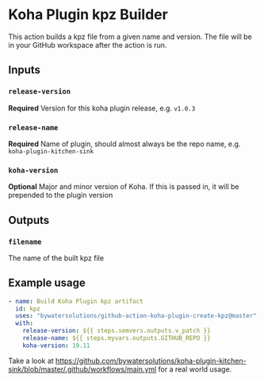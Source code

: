# Koha Plugin kpz Builder

This action builds a kpz file from a given name and version.
The file will be in your GitHub workspace after the action is run.

## Inputs

### `release-version`

**Required** Version for this koha plugin release, e.g. `v1.0.3`

### `release-name`

**Required** Name of plugin, should almost always be the repo name, e.g. `koha-plugin-kitchen-sink`

### `koha-version`

**Optional** Major and minor version of Koha. If this is passed in, it will be prepended to the plugin version

## Outputs

### `filename`

The name of the built kpz file

## Example usage

```yaml
- name: Build Koha Plugin kpz artifact
  id: kpz
  uses: "bywatersolutions/github-action-koha-plugin-create-kpz@master"
  with:
    release-version: ${{ steps.semvers.outputs.v_patch }}
    release-name: ${{ steps.myvars.outputs.GITHUB_REPO }}
    koha-version: 19.11
```

Take a look at https://github.com/bywatersolutions/koha-plugin-kitchen-sink/blob/master/.github/workflows/main.yml for a real world usage.
